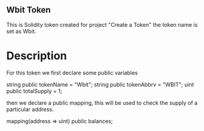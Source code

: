 ## Wbit Token
This is Solidity token created for project "Create a Token" the token name is set as Wbit.
# Description
For this token we first declare some public variables

string public tokenName = "Wbit";
string public tokenAbbrv = "WBIT";
uint public totalSupply = 1;

then we declare a public mapping, this will be used to check the supply of a particular address.

mapping(address => uint) public balances;

